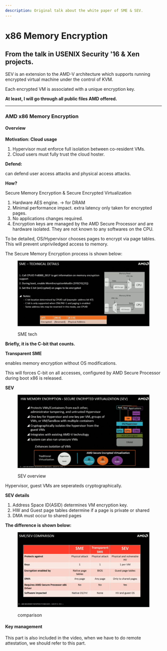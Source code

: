 ```yaml
---
description: Original talk about the white paper of SME & SEV.
---
```


# x86 Memory Encryption

## From the talk in USENIX Security '16 & Xen projects.

SEV is an extension to the AMD-V architecture which supports running encrypted virtual machine under the control of KVM.

Each encrypted VM is associated with a unique encryption key.

**At least, I will go through all public files AMD offered.**

****

### AMD x86 Memory Encryption

#### Overview

**Motivation: Cloud usage**

1. Hypervisor must enforce full isolation between co-resident VMs.
2. Cloud users must fully trust the cloud hoster.

**Defend:**

can defend user access attacks and physical access attacks.

**How?**

Secure Memory Encryption & Secure Encrypted Virtualization

1. Hardware AES engine. -> for DRAM
2. Minimal performance impact. extra latency only taken for encrypted pages.
3. No applications changes required.
4. Encryption keys are managed by the AMD Secure Processor and are hardware isolated. They are not known to any softwares on the CPU.

To be detailed, OS/Hypervisor chooses pages to encrypt via page tables. This will prevent unpriviledged access to memory.

The Secure Memory Encryption process is shown below:

<figure><img src="../.gitbook/assets/Screenshot 2023-02-27 183841.png" alt=""><figcaption><p>SME tech</p></figcaption></figure>

**Briefly, it is the C-bit that counts.**

**Transparent SME**

enables memory encryption without OS modifications.

This will forces C-bit on all accesses, configured by AMD Secure Processor during boot x86 is released.

**SEV**

<figure><img src="../.gitbook/assets/Screenshot 2023-02-27 184639.png" alt=""><figcaption><p>SEV overview</p></figcaption></figure>

Hypervisor, guest VMs are seperateds cryptographically.

**SEV details**

1. Address Space ID(ASID) determines VM encryption key.
2. HW and Guest page tables determine if a page is private or shared
3. DMA must occur to shared pages

**The difference is shown below:**

<figure><img src="../.gitbook/assets/Screenshot 2023-02-27 192302.png" alt=""><figcaption><p>comparison</p></figcaption></figure>

#### Key management

This part is also included in the video, when we have to do remote attestation, we should refer to this part.
